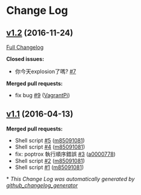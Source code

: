 # Change Log

## [v1.2](https://github.com/m85091081/asciiartcollection/tree/v1.2) (2016-11-24)
[Full Changelog](https://github.com/m85091081/asciiartcollection/compare/v1.1...v1.2)

**Closed issues:**

- 你今天explosion了嗎? [\#7](https://github.com/m85091081/asciiartcollection/issues/7)

**Merged pull requests:**

- fix bug [\#9](https://github.com/m85091081/asciiartcollection/pull/9) ([VagrantPi](https://github.com/VagrantPi))

## [v1.1](https://github.com/m85091081/asciiartcollection/tree/v1.1) (2016-04-13)
**Merged pull requests:**

- Shell script [\#5](https://github.com/m85091081/asciiartcollection/pull/5) ([m85091081](https://github.com/m85091081))
- Shell script [\#4](https://github.com/m85091081/asciiartcollection/pull/4) ([m85091081](https://github.com/m85091081))
- fix: poptrox 執行順序錯誤 [\#3](https://github.com/m85091081/asciiartcollection/pull/3) ([a0000778](https://github.com/a0000778))
- Shell script [\#2](https://github.com/m85091081/asciiartcollection/pull/2) ([m85091081](https://github.com/m85091081))
- Shell script [\#1](https://github.com/m85091081/asciiartcollection/pull/1) ([m85091081](https://github.com/m85091081))



\* *This Change Log was automatically generated by [github_changelog_generator](https://github.com/skywinder/Github-Changelog-Generator)*